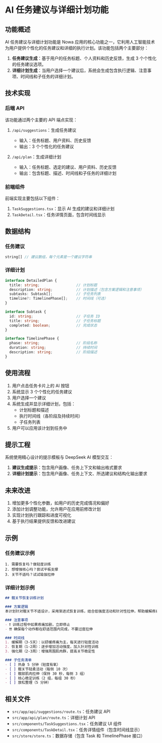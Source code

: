 # AI 任务建议与详细计划功能

## 功能概述

AI 任务建议与详细计划功能是 Nowa 应用的核心功能之一，它利用人工智能技术为用户提供个性化的任务建议和详细的执行计划。该功能包括两个主要部分：

1. **任务建议生成**：基于用户的任务标题、个人资料和历史反馈，生成 3 个个性化的任务建议选项。
2. **详细计划生成**：当用户选择一个建议后，系统会生成包含执行逻辑、注意事项、时间线和子任务的详细计划。

## 技术实现

### 后端 API

该功能通过两个主要的 API 端点实现：

1. `/api/suggestions`：生成任务建议
   - 输入：任务标题、用户资料、历史反馈
   - 输出：3 个个性化的任务建议

2. `/api/plan`：生成详细计划
   - 输入：任务标题、选定的建议、用户资料、历史反馈
   - 输出：包含标题、描述、时间线和子任务的详细计划

### 前端组件

前端实现主要包括以下组件：

1. `TaskSuggestions.tsx`：显示 AI 生成的建议和详细计划
2. `TaskDetail.tsx`：任务详情页面，包含时间线显示

## 数据结构

### 任务建议

```typescript
string[] // 建议数组，每个元素是一个建议字符串
```

### 详细计划

```typescript
interface DetailedPlan {
  title: string;                 // 计划标题
  description: string;           // 计划描述（包含方案逻辑和注意事项）
  subtasks: Subtask[];           // 子任务列表
  timeline?: TimelinePhase[];    // 时间线（可选）
}

interface Subtask {
  id: string;                    // 子任务 ID
  title: string;                 // 子任务标题
  completed: boolean;            // 完成状态
}

interface TimelinePhase {
  phase: string;                 // 阶段名称
  duration: string;              // 持续时间
  description: string;           // 阶段描述
}
```

## 使用流程

1. 用户点击任务卡片上的 AI 按钮
2. 系统显示 3 个个性化的任务建议
3. 用户选择一个建议
4. 系统生成并显示详细计划，包括：
   - 计划标题和描述
   - 执行时间线（各阶段及持续时间）
   - 子任务列表
5. 用户可以应用该计划到任务中

## 提示工程

系统使用精心设计的提示模板与 DeepSeek AI 模型交互：

1. **建议生成提示**：包含用户画像、任务上下文和输出格式要求
2. **详细计划提示**：包含用户画像、任务上下文、所选建议和结构化输出要求

## 未来改进

1. 增加更多个性化参数，如用户的历史完成情况和偏好
2. 添加计划调整功能，允许用户在应用前修改计划
3. 实现计划执行跟踪和进度可视化
4. 基于执行结果提供反馈和改进建议

## 示例

### 任务建议示例

```
1. 需要恢复吗？做轻度训练
2. 想增强核心吗？尝试平板支撑
3. 关节不适吗？试试瑜伽拉伸
```

### 详细计划示例

```markdown
## 髋关节恢复训练计划

### 方案逻辑
本计划针对髋关节不适设计，采用渐进式恢复训练，结合低强度活动和针对性拉伸，帮助缓解疼痛并逐步恢复关节功能。

### 注意事项
- ❗ 训练过程中如果疼痛加剧，立即停止
- ❗❗ 确保每个动作都在舒适范围内完成，不要过度拉伸

### 时间线
1. 缓解期（3-5天）：以舒缓疼痛为主，每天进行轻度活动
2. 恢复期（1-2周）：逐步增加活动强度，加入针对性训练
3. 强化期（2-3周）：增强周围肌肉群，提高关节稳定性

### 子任务清单
- [ ] 热身 5 分钟（轻度有氧）
- [ ] 髋关节轻柔活动（每侧 10 次）
- [ ] 髋部肌肉拉伸（保持 30 秒，每侧 3 组）
- [ ] 核心稳定训练（2 组，每组 30 秒）
- [ ] 放松整理（5 分钟）
```

## 相关文件

- `src/app/api/suggestions/route.ts`：任务建议 API
- `src/app/api/plan/route.ts`：详细计划 API
- `src/components/TaskSuggestions.tsx`：任务建议 UI 组件
- `src/components/TaskDetail.tsx`：任务详情组件（包含时间线显示）
- `src/store/store.ts`：数据存储（包含 Task 和 TimelinePhase 接口） 